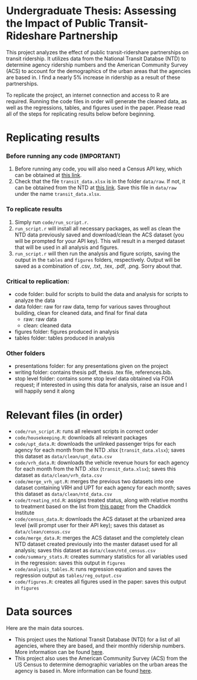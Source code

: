 # Undergraduate Thesis: Assessing the Impact of Public Transit-Rideshare Partnership 

This project analyzes the effect of public transit-ridershare partnerships on transit ridership. It utilizes data from the National Transit Databse (NTD) to determine agency ridership numbers and the American Community Survey (ACS) to account for the demographics of the urban areas that the agencies are based in. I find a nearly 5% increase in ridership as a result of these partnerships.

To replicate the project, an internet connection and access to R are required. Running the code files in order will generate the cleaned data, as well as the regressions, tables, and figures used in the paper. Please read all of the steps for replicating results below before beginning.

# Replicating results
### Before running any code (IMPORTANT)
1. Before running any code, you will also need a Census API key, which can be obtained at [this link](https://api.census.gov/data/key_signup.html).
2. Check that the file `transit_data.xlsx` is in the folder `data/raw`. If not, it can be obtained from the NTD at [this link](https://www.transit.dot.gov/ntd/data-product/monthly-module-adjusted-data-release). Save this file in `data/raw` under the name `transit_data.xlsx`.
### To replicate results
1. Simply run `code/run_script.r`.
2. `run_script.r` will install all necessary packages, as well as clean the NTD data previously saved and download/clean the ACS dataset (you will be prompted for your API key). This will result in a merged dataset that will be used in all analysis and figures.
3. `run_script.r` will then run the analysis and figure scripts, saving the output in the `tables` and `figures` folders, respectively. Output will be saved as a combination of .csv, .txt, .tex, .pdf, .png. Sorry about that.

### Critical to replication:
- code folder: build for scripts to build the data and analysis for scripts to analyze the data
- data folder: raw for raw data, temp for various saves throughout building, clean for cleaned data, and final for final data
  - raw: raw data
  - clean: cleaned data
- figures folder: figures produced in analysis
- tables folder: tables produced in analysis
### Other folders
- presentations folder: for any presentations given on the project
- writing folder: contains thesis pdf, thesis .tex file, references.bib.
- stop level folder: contains some stop level data obtained via FOIA request; if interested in using this data for analysis, raise an issue and I will happily send it along

# Relevant files (in order)
- `code/run_script.R`: runs all relevant scripts in correct order
- `code/housekeeping.R`: downloads all relevant packages
- `code/upt_data.R`: downloads the unlinked passenger trips for each agency for each month from the NTD .xlsx (`transit_data.xlsx`); saves this dataset as `data/clean/upt_data.csv`
- `code/vrh_data.R`: downloads the vehicle revenue hours for each agency for each month from the NTD .xlsx (`transit_data.xlsx`); saves this dataset as `data/clean/vrh_data.csv`
- `code/merge_vrh_upt.R`: merges the previous two datasets into one dataset containing VRH and UPT for each agency for each month; saves this dataset as `data/clean/ntd_data.csv`
- `code/treating_ntd.R`: assigns treated status, along with relative months to treatment based on the list from [this paper](https://las.depaul.edu/centers-and-institutes/chaddick-institute-for-metropolitan-development/research-and-publications/Documents/Partners%20in%20Transit_Live1.pdf) from the Chaddick Institute
- `code/census_data.R`: downloads the ACS dataset at the urbanized area level (will prompt user for their API key); saves this dataset as `data/clean/census.csv`
- `code/merge_data.R`: merges the ACS dataset and the completely clean NTD dataset created previously into the master dataset used for all analysis; saves this dataset as `data/clean/ntd_census.csv`
- `code/summary_stats.R`: creates summary statistics for all variables used in the regression: saves this output in `figures`
- `code/analysis_tables.R`: runs regression equation and saves the regression output as `tables/reg_output.csv`
- `code/figures.R`: creates all figures used in the paper: saves this output in `figures`		

# Data sources
Here are the main data sources. 
- This project uses the National Transit Database (NTD) for a list of all agencies, where they are based, and their monthly ridership numbers. More information can be found [here](https://www.transit.dot.gov/ntd).
- This project also uses the American Community Survey (ACS) from the US Census to determine demographic variables on the urban areas the agency is based in. More information can be found [here](https://www.census.gov/programs-surveys/acs).

